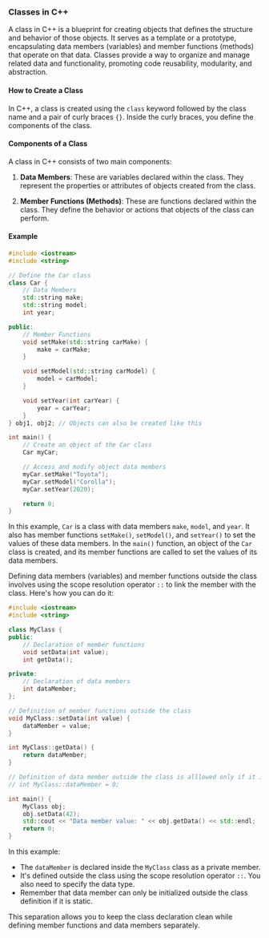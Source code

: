 ### Classes in C++

A class in C++ is a blueprint for creating objects that defines the structure and behavior of those objects. It serves as a template or a prototype, encapsulating data members (variables) and member functions (methods) that operate on that data. Classes provide a way to organize and manage related data and functionality, promoting code reusability, modularity, and abstraction.

#### How to Create a Class

In C++, a class is created using the `class` keyword followed by the class name and a pair of curly braces `{}`. Inside the curly braces, you define the components of the class.

#### Components of a Class

A class in C++ consists of two main components:

1. **Data Members**: These are variables declared within the class. They represent the properties or attributes of objects created from the class.

2. **Member Functions (Methods)**: These are functions declared within the class. They define the behavior or actions that objects of the class can perform.

#### Example

```cpp
#include <iostream>
#include <string>

// Define the Car class
class Car {
    // Data Members
    std::string make;
    std::string model;
    int year;

public:
    // Member Functions
    void setMake(std::string carMake) {
        make = carMake;
    }

    void setModel(std::string carModel) {
        model = carModel;
    }

    void setYear(int carYear) {
        year = carYear;
    }
} obj1, obj2; // Objects can also be created like this

int main() {
    // Create an object of the Car class
    Car myCar;

    // Access and modify object data members
    myCar.setMake("Toyota");
    myCar.setModel("Corolla");
    myCar.setYear(2020);

    return 0;
}
```

In this example, `Car` is a class with data members `make`, `model`, and `year`. It also has member functions `setMake()`, `setModel()`, and `setYear()` to set the values of these data members. In the `main()` function, an object of the `Car` class is created, and its member functions are called to set the values of its data members.

Defining data members (variables) and member functions outside the class involves using the scope resolution operator `::` to link the member with the class. Here's how you can do it:

```cpp
#include <iostream>
#include <string>

class MyClass {
public:
    // Declaration of member functions
    void setData(int value);
    int getData();

private:
    // Declaration of data members
    int dataMember;
};

// Definition of member functions outside the class
void MyClass::setData(int value) {
    dataMember = value;
}

int MyClass::getData() {
    return dataMember;
}

// Definition of data member outside the class is alllowed only if it is static
// int MyClass::dataMember = 0;

int main() {
    MyClass obj;
    obj.setData(42);
    std::cout << "Data member value: " << obj.getData() << std::endl;
    return 0;
}
```

In this example:

- The `dataMember` is declared inside the `MyClass` class as a private member.
- It's defined outside the class using the scope resolution operator `::`. You also need to specify the data type.
- Remember that data member can only be initialized outside the class definition if it is static.

This separation allows you to keep the class declaration clean while defining member functions and data members separately.
